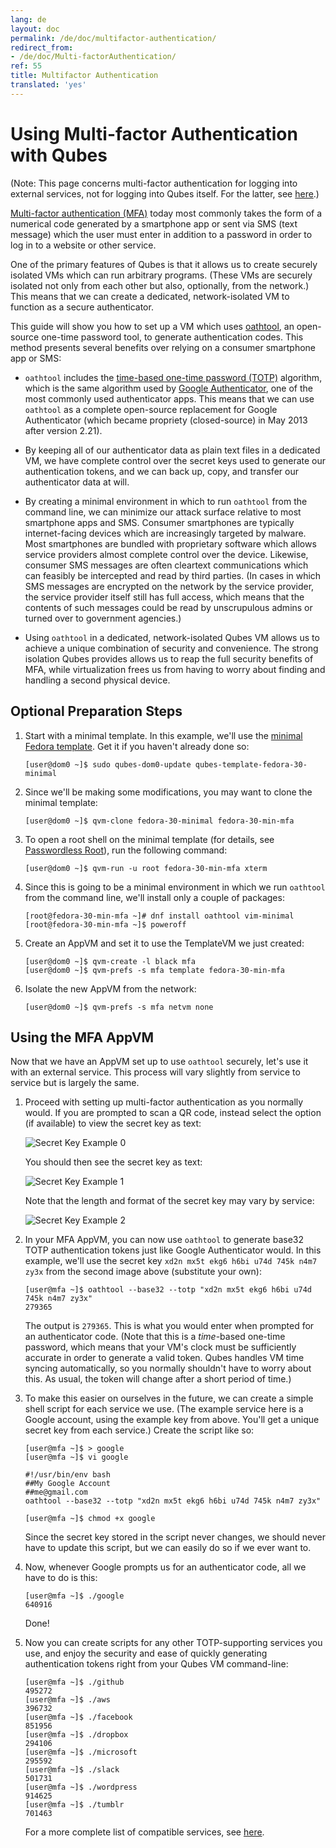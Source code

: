```yaml
---
lang: de
layout: doc
permalink: /de/doc/multifactor-authentication/
redirect_from:
- /de/doc/Multi-factorAuthentication/
ref: 55
title: Multifactor Authentication
translated: 'yes'
---
```


Using Multi-factor Authentication with Qubes
============================================

(Note: This page concerns multi-factor authentication for logging into external
services, not for logging into Qubes itself. For the latter, see
[here][YubiKey].)

[Multi-factor authentication (MFA)][MFA] today most commonly takes the form of a
numerical code generated by a smartphone app or sent via SMS (text message)
which the user must enter in addition to a password in order to log in to a
website or other service.

One of the primary features of Qubes is that it allows us to create securely
isolated VMs which can run arbitrary programs. (These VMs are securely isolated
not only from each other but also, optionally, from the network.) This means
that we can create a dedicated, network-isolated VM to function as a secure
authenticator.

This guide will show you how to set up a VM which uses [oathtool][], an
open-source one-time password tool, to generate authentication codes. This
method presents several benefits over relying on a consumer smartphone app or
SMS:

 * `oathtool` includes the [time-based one-time password (TOTP)][TOTP]
   algorithm, which is the same algorithm used by [Google Authenticator][], one
   of the most commonly used authenticator apps. This means that we can use
   `oathtool` as a complete open-source replacement for Google Authenticator
   (which became propriety (closed-source) in May 2013 after version 2.21).

 * By keeping all of our authenticator data as plain text files in a dedicated
   VM, we have complete control over the secret keys used to generate our
   authentication tokens, and we can back up, copy, and transfer our
   authenticator data at will.

 * By creating a minimal environment in which to run `oathtool` from the command
   line, we can minimize our attack surface relative to most smartphone apps and
   SMS. Consumer smartphones are typically internet-facing devices which are
   increasingly targeted by malware. Most smartphones are bundled with
   proprietary software which allows service providers almost complete control
   over the device. Likewise, consumer SMS messages are often cleartext
   communications which can feasibly be intercepted and read by third parties.
   (In cases in which SMS messages are encrypted on the network by the service
   provider, the service provider itself still has full access, which means that
   the contents of such messages could be read by unscrupulous admins or turned
   over to government agencies.)

 * Using `oathtool` in a dedicated, network-isolated Qubes VM allows us to
   achieve a unique combination of security and convenience. The strong isolation
   Qubes provides allows us to reap the full security benefits of MFA, while
   virtualization frees us from having to worry about finding and handling a
   second physical device.


Optional Preparation Steps
--------------------------

 1. Start with a minimal template. In this example, we'll use the
    [minimal Fedora template][FedoraMinimal]. Get it if you haven't already done
    so:

        [user@dom0 ~]$ sudo qubes-dom0-update qubes-template-fedora-30-minimal

 2. Since we'll be making some modifications, you may want to clone the minimal
    template:

        [user@dom0 ~]$ qvm-clone fedora-30-minimal fedora-30-min-mfa
 
 3. To open a root shell on the minimal template (for details, see [Passwordless Root]), run the following command:

        [user@dom0 ~]$ qvm-run -u root fedora-30-min-mfa xterm

 4. Since this is going to be a minimal environment in which we run `oathtool`
    from the command line, we'll install only a couple of packages:

        [root@fedora-30-min-mfa ~]# dnf install oathtool vim-minimal
        [root@fedora-30-min-mfa ~]$ poweroff

 5. Create an AppVM and set it to use the TemplateVM we just created:

        [user@dom0 ~]$ qvm-create -l black mfa
        [user@dom0 ~]$ qvm-prefs -s mfa template fedora-30-min-mfa

 6. Isolate the new AppVM from the network:

        [user@dom0 ~]$ qvm-prefs -s mfa netvm none


Using the MFA AppVM
-------------------

Now that we have an AppVM set up to use `oathtool` securely, let's use it with
an external service. This process will vary slightly from service to service but
is largely the same.

 1. Proceed with setting up multi-factor authentication as you normally would.
    If you are prompted to scan a QR code, instead select the option (if
    available) to view the secret key as text:

    ![Secret Key Example 0](/de/attachment/wiki/Multi-factorAuthentication/secret-key-example-0.png)

    You should then see the secret key as text:

    ![Secret Key Example 1](/de/attachment/wiki/Multi-factorAuthentication/secret-key-example-1.png)

    Note that the length and format of the secret key may vary by service:

    ![Secret Key Example 2](/de/attachment/wiki/Multi-factorAuthentication/secret-key-example-2.png)

 2. In your MFA AppVM, you can now use `oathtool` to generate base32 TOTP
    authentication tokens just like Google Authenticator would. In this example,
    we'll use the secret key `xd2n mx5t ekg6 h6bi u74d 745k n4m7 zy3x` from the
    second image above (substitute your own):

        [user@mfa ~]$ oathtool --base32 --totp "xd2n mx5t ekg6 h6bi u74d 745k n4m7 zy3x"
        279365

    The output is `279365`. This is what you would enter when prompted for an
    authenticator code. (Note that this is a *time*-based one-time password,
    which means that your VM's clock must be sufficiently accurate in order to
    generate a valid token. Qubes handles VM time syncing automatically, so you
    normally shouldn't have to worry about this. As usual, the token will change
    after a short period of time.)

 3. To make this easier on ourselves in the future, we can create a simple shell
    script for each service we use. (The example service here is a Google
    account, using the example key from above. You'll get a unique secret key
    from each service.) Create the script like so:

        [user@mfa ~]$ > google
        [user@mfa ~]$ vi google

        #!/usr/bin/env bash
        ##My Google Account
        ##me@gmail.com
        oathtool --base32 --totp "xd2n mx5t ekg6 h6bi u74d 745k n4m7 zy3x"

        [user@mfa ~]$ chmod +x google

    Since the secret key stored in the script never changes, we should never
    have to update this script, but we can easily do so if we ever want to.

 4. Now, whenever Google prompts us for an authenticator code, all we have to do
    is this:

        [user@mfa ~]$ ./google
        640916

    Done!

 5. Now you can create scripts for any other TOTP-supporting services you use,
    and enjoy the security and ease of quickly generating authentication tokens
    right from your Qubes VM command-line:

        [user@mfa ~]$ ./github
        495272
        [user@mfa ~]$ ./aws
        396732
        [user@mfa ~]$ ./facebook
        851956
        [user@mfa ~]$ ./dropbox
        294106
        [user@mfa ~]$ ./microsoft
        295592
        [user@mfa ~]$ ./slack
        501731
        [user@mfa ~]$ ./wordpress
        914625
        [user@mfa ~]$ ./tumblr
        701463

    For a more complete list of compatible services, see [here][usage].


[YubiKey]: /de/doc/YubiKey/
[MFA]: https://en.wikipedia.org/wiki/Multi-factor_authentication
[oathtool]: http://www.nongnu.org/oath-toolkit/man-oathtool.html
[TOTP]: https://en.wikipedia.org/wiki/Time-based_One-time_Password_Algorithm
[Google Authenticator]: https://en.wikipedia.org/wiki/Google_Authenticator
[FedoraMinimal]: /de/doc/Templates/FedoraMinimal/
[usage]: https://en.wikipedia.org/wiki/Google_Authenticator#Usage
[Passwordless Root]: /de/doc/templates/minimal/#passwordless-root